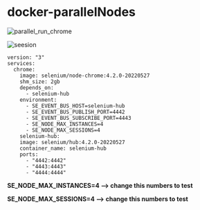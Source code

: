# docker-parallelNodes

![parallel_run_chrome](https://user-images.githubusercontent.com/71812190/174052246-fca20a1c-5ff3-492c-a035-9a71aa97aee9.PNG)


![seesion](https://user-images.githubusercontent.com/71812190/174052263-251e2575-1f18-454a-89f2-c603936f39e3.PNG)

````
version: "3"
services:
  chrome:
    image: selenium/node-chrome:4.2.0-20220527
    shm_size: 2gb
    depends_on:
      - selenium-hub
    environment:
      - SE_EVENT_BUS_HOST=selenium-hub
      - SE_EVENT_BUS_PUBLISH_PORT=4442
      - SE_EVENT_BUS_SUBSCRIBE_PORT=4443
      - SE_NODE_MAX_INSTANCES=4
      - SE_NODE_MAX_SESSIONS=4
    selenium-hub:
    image: selenium/hub:4.2.0-20220527
    container_name: selenium-hub
    ports:
      - "4442:4442"
      - "4443:4443"
      - "4444:4444"
````


**SE_NODE_MAX_INSTANCES=4 --> change this numbers to test**

**SE_NODE_MAX_SESSIONS=4  --> change this numbers to test**
